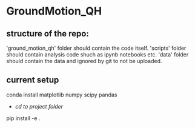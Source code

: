 # GroundMotion_QH


## structure of the repo:
'ground_motion_qh' folder should contain the code itself.
'scripts' folder should contain analysis code shuch as ipynb notebooks etc.
'data' folder should contain the data and ignored by git to not be uploaded.

## current setup
conda install matplotlib numpy scipy pandas

* *cd to project folder*

pip install -e .
